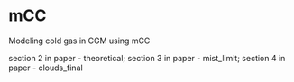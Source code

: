 # mCC
Modeling cold gas in CGM using mCC

section 2 in paper - theoretical;
section 3 in paper - mist_limit;
section 4 in paper - clouds_final
